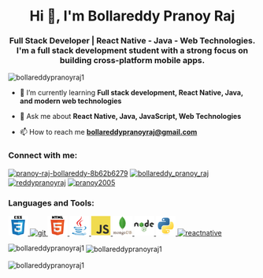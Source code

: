 <h1 align="center">Hi 👋, I'm Bollareddy Pranoy Raj</h1>
<h3 align="center">Full Stack Developer | React Native - Java - Web Technologies. I'm a full stack development student with a strong focus on building cross-platform mobile apps.</h3>

<p align="left"> <img src="https://komarev.com/ghpvc/?username=bollareddypranoyraj1&label=Profile%20views&color=0e75b6&style=flat" alt="bollareddypranoyraj1" /> </p>

- 🌱 I’m currently learning **Full stack development, React Native, Java, and modern web technologies**

- 💬 Ask me about **React Native, Java, JavaScript, Web Technologies**

- 📫 How to reach me **bollareddypranoyraj@gmail.com**

<h3 align="left">Connect with me:</h3>
<p align="left">
<a href="https://linkedin.com/in/pranoy-raj-bollareddy-8b62b6279" target="blank"><img align="center" src="https://raw.githubusercontent.com/rahuldkjain/github-profile-readme-generator/master/src/images/icons/Social/linked-in-alt.svg" alt="pranoy-raj-bollareddy-8b62b6279" height="30" width="40" /></a>
<a href="https://instagram.com/bollareddy_pranoy_raj" target="blank"><img align="center" src="https://raw.githubusercontent.com/rahuldkjain/github-profile-readme-generator/master/src/images/icons/Social/instagram.svg" alt="bollareddy_pranoy_raj" height="30" width="40" /></a>
<a href="https://www.codechef.com/users/reddypranoyraj" target="blank"><img align="center" src="https://cdn.jsdelivr.net/npm/simple-icons@3.1.0/icons/codechef.svg" alt="reddypranoyraj" height="30" width="40" /></a>
<a href="https://www.leetcode.com/pranoy2005" target="blank"><img align="center" src="https://raw.githubusercontent.com/rahuldkjain/github-profile-readme-generator/master/src/images/icons/Social/leet-code.svg" alt="pranoy2005" height="30" width="40" /></a>
</p>

<h3 align="left">Languages and Tools:</h3>
<p align="left"> <a href="https://www.w3schools.com/css/" target="_blank" rel="noreferrer"> <img src="https://raw.githubusercontent.com/devicons/devicon/master/icons/css3/css3-original-wordmark.svg" alt="css3" width="40" height="40"/> </a> <a href="https://git-scm.com/" target="_blank" rel="noreferrer"> <img src="https://www.vectorlogo.zone/logos/git-scm/git-scm-icon.svg" alt="git" width="40" height="40"/> </a> <a href="https://www.w3.org/html/" target="_blank" rel="noreferrer"> <img src="https://raw.githubusercontent.com/devicons/devicon/master/icons/html5/html5-original-wordmark.svg" alt="html5" width="40" height="40"/> </a> <a href="https://www.java.com" target="_blank" rel="noreferrer"> <img src="https://raw.githubusercontent.com/devicons/devicon/master/icons/java/java-original.svg" alt="java" width="40" height="40"/> </a> <a href="https://developer.mozilla.org/en-US/docs/Web/JavaScript" target="_blank" rel="noreferrer"> <img src="https://raw.githubusercontent.com/devicons/devicon/master/icons/javascript/javascript-original.svg" alt="javascript" width="40" height="40"/> </a> <a href="https://www.mongodb.com/" target="_blank" rel="noreferrer"> <img src="https://raw.githubusercontent.com/devicons/devicon/master/icons/mongodb/mongodb-original-wordmark.svg" alt="mongodb" width="40" height="40"/> </a> <a href="https://nodejs.org" target="_blank" rel="noreferrer"> <img src="https://raw.githubusercontent.com/devicons/devicon/master/icons/nodejs/nodejs-original-wordmark.svg" alt="nodejs" width="40" height="40"/> </a> <a href="https://www.python.org" target="_blank" rel="noreferrer"> <img src="https://raw.githubusercontent.com/devicons/devicon/master/icons/python/python-original.svg" alt="python" width="40" height="40"/> </a> <a href="https://reactnative.dev/" target="_blank" rel="noreferrer"> <img src="https://reactnative.dev/img/header_logo.svg" alt="reactnative" width="40" height="40"/> </a> </p>

<p><img align="left" src="https://github-readme-stats.vercel.app/api/top-langs?username=bollareddypranoyraj1&show_icons=true&locale=en&layout=compact" alt="bollareddypranoyraj1" /></p>

<p>&nbsp;<img align="center" src="https://github-readme-stats.vercel.app/api?username=bollareddypranoyraj1&show_icons=true&locale=en" alt="bollareddypranoyraj1" /></p>

<p><img align="center" src="https://github-readme-streak-stats.herokuapp.com/?user=bollareddypranoyraj1&" alt="bollareddypranoyraj1" /></p>
